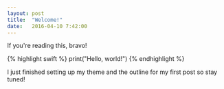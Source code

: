 ```yaml
---
layout: post
title:  "Welcome!"
date:   2016-04-10 7:42:00
---
```


If you're reading this, bravo!

{% highlight swift %}
print("Hello, world!")
{% endhighlight %}

I just finished setting up my theme and the outline for my first post so stay tuned!
